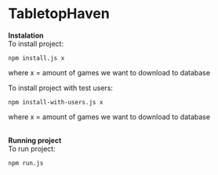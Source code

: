 # TabletopHaven

**Instalation**<br />
To install project:
```
npm install.js x
```
where x = amount of games we want to download to database<br />

To install project with test users:
```
npm install-with-users.js x
```
where x = amount of games we want to download to database<br /><br />

**Running project**<br />
To run project:
```
npm run.js
```
